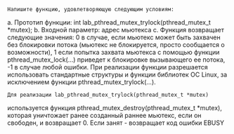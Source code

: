 	Напишите функцию, удовлетворяющую следующим условиям:
a. Прототип функции:
int lab_pthread_mutex_trylock(pthread_mutex_t *mutex);
b. Входной параметр: адрес мьютекса
c. Функция возвращает следующие значения:
  0 в случае, если мьютекс может быть захвачен без блокировки потока (мьютекс не блокируется, 
просто сообщается о возможности),
  1 если попытка захвата мьютекса с помощью функции pthread_mutex_lock(…) приведет к блокировке 
вызывающего ее потока,
  -1 в случае любой ошибки.
	При реализации функции разрешается использовать стандартные структуры и функции библиотек ОС Linux, 
за исключением функции pthread_mutex_trylock(…).

	Для реализации lab_pthread_mutex_trylock(pthread_mutex_t *mutex) 
используется функция pthread_mutex_destroy(pthread_mutex_t *mutex), которая уничтожает
ранее созданный раннее мьютекс, если он свободен, и возвращает 0. Если занят - возвращает
код ошибки EBUSY
